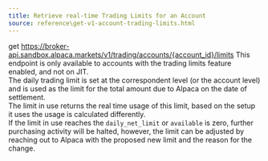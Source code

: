 ```yaml
---
title: Retrieve real-time Trading Limits for an Account
source: reference\get-v1-account-trading-limits.html
---
```


get https://broker-api.sandbox.alpaca.markets/v1/trading/accounts/{account_id}/limits
This endpoint is only available to accounts with the trading limits feature enabled, and not on JIT.  
The daily trading limit is set at the correspondent level (or the account level) and is used as the limit for the total amount due to Alpaca on the date of settlement.  
The limit in use returns the real time usage of this limit, based on the setup it uses the usage is calculated differently.  
If the limit in use reaches the `daily_net_limit` or `available` is zero, further purchasing activity will be halted, however, the limit can be adjusted by reaching out to Alpaca with the proposed new limit and the reason for the change.

